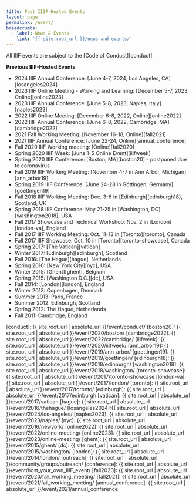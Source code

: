 ```yaml
---
title: Past IIIF-Hosted Events
layout: page
permalink: /event/
breadcrumbs:
  - label: News & Events
    link: '{{ site.root_url }}/news-and-events/'
---
```


All IIIF events are subject to the [Code of Conduct][conduct].




<!-- __Upcoming IIIF-Hosted Events__ -->




__Previous IIIF-Hosted Events__

* 2024 IIIF Annual Conference: [June 4-7, 2024, Los Angeles, CA][losangeles2024]
* 2023 IIIF Online Meeting - Working and Learning: [December 5-7, 2023, Online][online2023]
* 2023 IIIF Annual Conference: [June 5-8, 2023, Naples, Italy][naples2023]
* 2022 IIIF Online Meeting: [December 6-8, 2022, Online][online2022]
* 2022 IIIF Annual Conference: [June 6-8, 2022, Cambridge, MA][cambridge2022]
* 2021 Fall Working Meeting: [November 16-18, Online][fall2021]
* 2021 IIIF Annual Conference: [June 22-24, Online][annual_conference]
* Fall 2020 IIIF Working meeting: [Online][fall2020]
* Spring 2020 IIIF Week: [June 1-5 Online Event][iiifweek]
* Spring 2020 IIIF Conference: [Boston, MA][boston20] - postponed due to coronavirus
* Fall 2019 IIIF Working Meeting: [November 4-7 in Ann Arbor, Michigan][ann_arbor19]
* Spring 2019 IIIF Conference: [June 24-28 in Göttingen, Germany][goettingen19]
* Fall 2018 IIIF Working Meeting: Dec. 3-6 in [Edinburgh][edinburgh18], Scotland, UK
* Spring 2018 IIIF Conference: May 21-25 in [Washington, DC][washington2018], USA
* Fall 2017 Showcase and Technical Workshop: Nov. 2 in [London][london-va], England
* Fall 2017 IIIF Working Meeting: Oct. 11-13 in [Toronto][toronto], Canada
* Fall 2017 IIIF Showcase: Oct. 10 in [Toronto][toronto-showcase], Canada
* Spring 2017: [The Vatican][vatican]
* Winter 2017: [Edinburgh][edinburgh], Scotland
* Fall 2016: [The Hague][hague], Netherlands
* Spring 2016: [New York City][nyc], USA
* Winter 2015: [Ghent][ghent], Belgium
* Spring 2015: [Washington D.C.][dc], USA
* Fall 2014: [London][london], England
* Winter 2013: Copenhagen, Denmark
* Summer 2013: Paris, France
* Summer 2012: Edinburgh, Scotland
* Spring 2012: The Hague, Netherlands
* Fall 2011: Cambridge, England


[conduct]: {{ site.root_url | absolute_url }}/event/conduct/
[boston20]: {{ site.root_url | absolute_url }}/event/2020/boston/
[cambridge2022]: {{ site.root_url | absolute_url }}/event/2022/cambridge/
[iiifweek]: {{ site.root_url | absolute_url }}/event/2020/iiifweek/
[ann_arbor19]: {{ site.root_url | absolute_url }}/event/2019/ann_arbor/
[goettingen19]: {{ site.root_url | absolute_url }}/event/2019/goettingen/
[edinburgh18]: {{ site.root_url | absolute_url }}/event/2018/edinburgh/
[washington2018]: {{ site.root_url | absolute_url }}/event/2018/washington/
[toronto-showcase]: {{ site.root_url | absolute_url }}/event/2017/toronto-showcase
[london-va]: {{ site.root_url | absolute_url }}/event/2017/london/
[toronto]: {{ site.root_url | absolute_url }}/event/2017/toronto/
[edinburgh]: {{ site.root_url | absolute_url }}/event/2017/edinburgh
[vatican]: {{ site.root_url | absolute_url }}/event/2017/vatican
[hague]: {{ site.root_url | absolute_url }}/event/2016/thehague/
[losangeles2024]:{{ site.root_url | absolute_url }}/event/2024/los-angeles/
[naples2023]: {{ site.root_url | absolute_url }}/event/2023/naples/
[nyc]: {{ site.root_url | absolute_url }}/event/2016/newyork/
[online2022]: {{ site.root_url | absolute_url }}/event/2022/online-meeting/
[online2023]: {{ site.root_url | absolute_url }}/event/2023/online-meeting/
[ghent]: {{ site.root_url | absolute_url }}/event/2015/ghent/
[dc]: {{ site.root_url | absolute_url }}/event/2015/washington/
[london]: {{ site.root_url | absolute_url }}/event/2014/london/
[outreach]: {{ site.root_url | absolute_url }}/community/groups/outreach/
[conference]: {{ site.root_url | absolute_url }}/event/host_your_own_IIIF_event/
[fall2020]: {{ site.root_url | absolute_url }}/event/2020/fall_working_meeting/
[fall2021]: {{ site.root_url | absolute_url }}/event/2021/fall_working_meeting/
[annual_conference]: {{ site.root_url | absolute_url }}/event/2021/annual_conference
